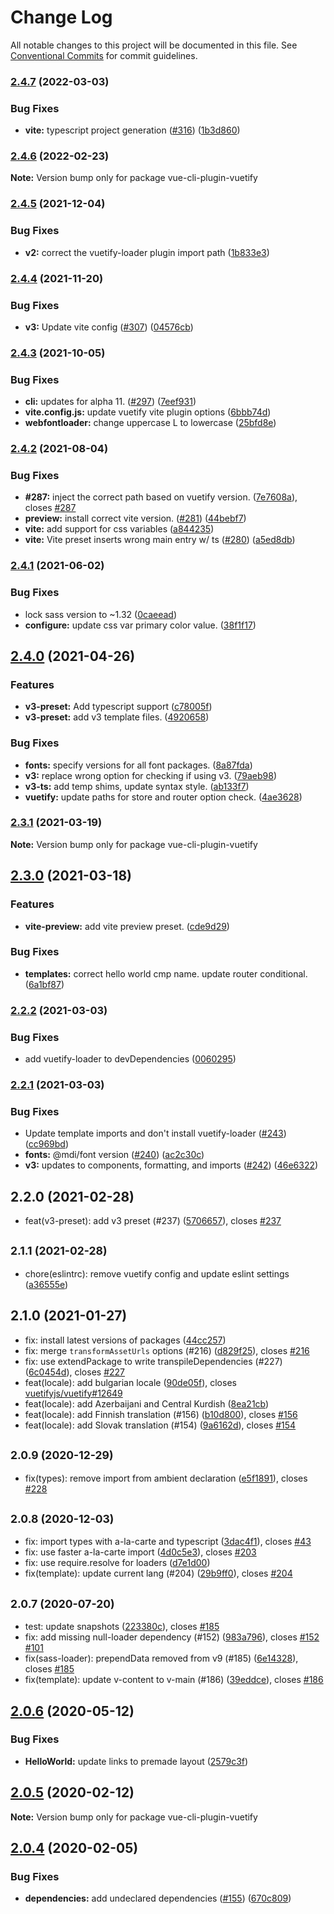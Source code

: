 # Change Log

All notable changes to this project will be documented in this file.
See [Conventional Commits](https://conventionalcommits.org) for commit guidelines.

### [2.4.7](https://github.com/vuetifyjs/vue-cli-plugin-vuetify/compare/vue-cli-plugin-vuetify@2.4.6...vue-cli-plugin-vuetify@2.4.7) (2022-03-03)


### Bug Fixes

* **vite:** typescript project generation ([#316](https://github.com/vuetifyjs/vue-cli-plugin-vuetify/issues/316)) ([1b3d860](https://github.com/vuetifyjs/vue-cli-plugin-vuetify/commit/1b3d8605db46110a145f57745c6bbb860079a22a))



### [2.4.6](https://github.com/vuetifyjs/vue-cli-plugin-vuetify/compare/vue-cli-plugin-vuetify@2.4.5...vue-cli-plugin-vuetify@2.4.6) (2022-02-23)

**Note:** Version bump only for package vue-cli-plugin-vuetify





### [2.4.5](https://github.com/vuetifyjs/vue-cli-plugin-vuetify/compare/vue-cli-plugin-vuetify@2.4.4...vue-cli-plugin-vuetify@2.4.5) (2021-12-04)


### Bug Fixes

* **v2:** correct the vuetify-loader plugin import path ([1b833e3](https://github.com/vuetifyjs/vue-cli-plugin-vuetify/commit/1b833e3ef49126e4b8cbc3f6747c08b306402123))



### [2.4.4](https://github.com/vuetifyjs/vue-cli-plugin-vuetify/compare/vue-cli-plugin-vuetify@2.4.3...vue-cli-plugin-vuetify@2.4.4) (2021-11-20)


### Bug Fixes

* **v3:** Update vite config ([#307](https://github.com/vuetifyjs/vue-cli-plugin-vuetify/issues/307)) ([04576cb](https://github.com/vuetifyjs/vue-cli-plugin-vuetify/commit/04576cbc6185fa5912246ad8a919c2b97992cfaf))



### [2.4.3](https://github.com/vuetifyjs/vue-cli-plugin-vuetify/compare/vue-cli-plugin-vuetify@2.4.2...vue-cli-plugin-vuetify@2.4.3) (2021-10-05)


### Bug Fixes

* **cli:** updates for alpha 11. ([#297](https://github.com/vuetifyjs/vue-cli-plugin-vuetify/issues/297)) ([7eef931](https://github.com/vuetifyjs/vue-cli-plugin-vuetify/commit/7eef93109535f56bf8d83470a81cb4217f8af04c))
* **vite.config.js:** update vuetify vite plugin options ([6bbb74d](https://github.com/vuetifyjs/vue-cli-plugin-vuetify/commit/6bbb74d48a2c0ccef921c4498c3506ba090bbab9))
* **webfontloader:** change uppercase L to lowercase ([25bfd8e](https://github.com/vuetifyjs/vue-cli-plugin-vuetify/commit/25bfd8ed37ce03f31acaae246a15a0471e30c421))



### [2.4.2](https://github.com/vuetifyjs/vue-cli-plugin-vuetify/compare/vue-cli-plugin-vuetify@2.4.1...vue-cli-plugin-vuetify@2.4.2) (2021-08-04)


### Bug Fixes

* **#287:** inject the correct path based on vuetify version. ([7e7608a](https://github.com/vuetifyjs/vue-cli-plugin-vuetify/commit/7e7608a42a82c529834975bd3c0ab08b8c02fe0a)), closes [#287](https://github.com/vuetifyjs/vue-cli-plugin-vuetify/issues/287)
* **preview:** install correct vite version. ([#281](https://github.com/vuetifyjs/vue-cli-plugin-vuetify/issues/281)) ([44bebf7](https://github.com/vuetifyjs/vue-cli-plugin-vuetify/commit/44bebf7f9c931b7ad933b9888ca212e332be7ee5))
* **vite:** add support for css variables ([a844235](https://github.com/vuetifyjs/vue-cli-plugin-vuetify/commit/a844235a911bafc23bb1210eb0cd221bd15c4767))
* **vite:** Vite preset inserts wrong main entry w/ ts ([#280](https://github.com/vuetifyjs/vue-cli-plugin-vuetify/issues/280)) ([a5ed8db](https://github.com/vuetifyjs/vue-cli-plugin-vuetify/commit/a5ed8db9c683cde6376b69f002fbbd8eadbdf561))



### [2.4.1](https://github.com/vuetifyjs/vue-cli-plugin-vuetify/compare/vue-cli-plugin-vuetify@2.4.0...vue-cli-plugin-vuetify@2.4.1) (2021-06-02)


### Bug Fixes

* lock sass version to ~1.32 ([0caeead](https://github.com/vuetifyjs/vue-cli-plugin-vuetify/commit/0caeead4aae4a8bc5ab75aa792113154a3b88c01))
* **configure:** update css var primary color value. ([38f1f17](https://github.com/vuetifyjs/vue-cli-plugin-vuetify/commit/38f1f1774c04bf450e1c99c5f0800a255638d15b))



## [2.4.0](https://github.com/vuetifyjs/vue-cli-plugin-vuetify/compare/vue-cli-plugin-vuetify@2.3.1...vue-cli-plugin-vuetify@2.4.0) (2021-04-26)


### Features

* **v3-preset:** Add typescript support ([c78005f](https://github.com/vuetifyjs/vue-cli-plugin-vuetify/commit/c78005f01cf2647a393f848714ad5c7cc8800602))
* **v3-preset:** add v3 template files. ([4920658](https://github.com/vuetifyjs/vue-cli-plugin-vuetify/commit/49206585e5204f26224726561d1b8e25f67fb6f0))


### Bug Fixes

* **fonts:** specify versions for all font packages. ([8a87fda](https://github.com/vuetifyjs/vue-cli-plugin-vuetify/commit/8a87fda3d330d02c17500a7ecf8a7c58b9a26f13))
* **v3:** replace wrong option for checking if using v3. ([79aeb98](https://github.com/vuetifyjs/vue-cli-plugin-vuetify/commit/79aeb98d470de26f3027c16faef817e1f777ffef))
* **v3-ts:** add temp shims, update syntax style. ([ab133f7](https://github.com/vuetifyjs/vue-cli-plugin-vuetify/commit/ab133f7e7b8de85a3553536d5d26c98fc01101c1))
* **vuetify:** update paths for store and router option check. ([4ae3628](https://github.com/vuetifyjs/vue-cli-plugin-vuetify/commit/4ae36285b2ff7d4a63cce7f25fb0a8c6b4b1c5c2))



### [2.3.1](https://github.com/vuetifyjs/vue-cli-plugin-vuetify/compare/vue-cli-plugin-vuetify@2.3.0...vue-cli-plugin-vuetify@2.3.1) (2021-03-19)

**Note:** Version bump only for package vue-cli-plugin-vuetify





## [2.3.0](https://github.com/vuetifyjs/vue-cli-plugin-vuetify/compare/vue-cli-plugin-vuetify@2.2.2...vue-cli-plugin-vuetify@2.3.0) (2021-03-18)


### Features

* **vite-preview:** add vite preview preset. ([cde9d29](https://github.com/vuetifyjs/vue-cli-plugin-vuetify/commit/cde9d297f19ca7de6ec2ee0a85d677b0d73e53e8))


### Bug Fixes

* **templates:** correct hello world cmp name. update router conditional. ([6a1bf87](https://github.com/vuetifyjs/vue-cli-plugin-vuetify/commit/6a1bf87d1c7fdc474db2b8095f375532dbc71cdc))



### [2.2.2](https://github.com/vuetifyjs/vue-cli-plugin-vuetify/compare/vue-cli-plugin-vuetify@2.2.1...vue-cli-plugin-vuetify@2.2.2) (2021-03-03)


### Bug Fixes

* add vuetify-loader to devDependencies ([0060295](https://github.com/vuetifyjs/vue-cli-plugin-vuetify/commit/00602957f97cd4f84d65749ee0f873314ec92076))



### [2.2.1](https://github.com/vuetifyjs/vue-cli-plugin-vuetify/compare/vue-cli-plugin-vuetify@2.2.0...vue-cli-plugin-vuetify@2.2.1) (2021-03-03)


### Bug Fixes

* Update template imports and don't install vuetify-loader ([#243](https://github.com/vuetifyjs/vue-cli-plugin-vuetify/issues/243)) ([cc969bd](https://github.com/vuetifyjs/vue-cli-plugin-vuetify/commit/cc969bdda4291fccbf04d103bb5374b5db570956))
* **fonts:** @mdi/font version ([#240](https://github.com/vuetifyjs/vue-cli-plugin-vuetify/issues/240)) ([ac2c30c](https://github.com/vuetifyjs/vue-cli-plugin-vuetify/commit/ac2c30ce917b9c2e7933ee23a8141f1bddaf76f1))
* **v3:** updates to components, formatting, and imports ([#242](https://github.com/vuetifyjs/vue-cli-plugin-vuetify/issues/242)) ([46e6322](https://github.com/vuetifyjs/vue-cli-plugin-vuetify/commit/46e63226da828b36fbfd1a711a4ef3e7ec894d6d))



## 2.2.0 (2021-02-28)

* feat(v3-preset): add v3 preset (#237) ([5706657](https://github.com/vuetifyjs/vue-cli-plugin-vuetify/commit/5706657)), closes [#237](https://github.com/vuetifyjs/vue-cli-plugin-vuetify/issues/237)





## <small>2.1.1 (2021-02-28)</small>

* chore(eslintrc): remove vuetify config and update eslint settings ([a36555e](https://github.com/vuetifyjs/vue-cli-plugin-vuetify/commit/a36555e))





## 2.1.0 (2021-01-27)

* fix: install latest versions of packages ([44cc257](https://github.com/vuetifyjs/vue-cli-plugin-vuetify/commit/44cc257))
* fix: merge `transformAssetUrls` options (#216) ([d829f25](https://github.com/vuetifyjs/vue-cli-plugin-vuetify/commit/d829f25)), closes [#216](https://github.com/vuetifyjs/vue-cli-plugin-vuetify/issues/216)
* fix: use extendPackage to write transpileDependencies (#227) ([6c0454d](https://github.com/vuetifyjs/vue-cli-plugin-vuetify/commit/6c0454d)), closes [#227](https://github.com/vuetifyjs/vue-cli-plugin-vuetify/issues/227)
* feat(locale): add bulgarian locale ([90de05f](https://github.com/vuetifyjs/vue-cli-plugin-vuetify/commit/90de05f)), closes [vuetifyjs/vuetify#12649](https://github.com/vuetifyjs/vuetify/issues/12649)
* feat(locale): add Azerbaijani and Central Kurdish ([8ea21cb](https://github.com/vuetifyjs/vue-cli-plugin-vuetify/commit/8ea21cb))
* feat(locale): add Finnish translation (#156) ([b10d800](https://github.com/vuetifyjs/vue-cli-plugin-vuetify/commit/b10d800)), closes [#156](https://github.com/vuetifyjs/vue-cli-plugin-vuetify/issues/156)
* feat(locale): add Slovak translation (#154) ([9a6162d](https://github.com/vuetifyjs/vue-cli-plugin-vuetify/commit/9a6162d)), closes [#154](https://github.com/vuetifyjs/vue-cli-plugin-vuetify/issues/154)





## <small>2.0.9 (2020-12-29)</small>

* fix(types): remove import from ambient declaration ([e5f1891](https://github.com/vuetifyjs/vue-cli-plugin-vuetify/commit/e5f1891)), closes [#228](https://github.com/vuetifyjs/vue-cli-plugin-vuetify/issues/228)





## <small>2.0.8 (2020-12-03)</small>

* fix: import types with a-la-carte and typescript ([3dac4f1](https://github.com/vuetifyjs/vue-cli-plugin-vuetify/commit/3dac4f1)), closes [#43](https://github.com/vuetifyjs/vue-cli-plugin-vuetify/issues/43)
* fix: use faster a-la-carte import ([4d0c5e3](https://github.com/vuetifyjs/vue-cli-plugin-vuetify/commit/4d0c5e3)), closes [#203](https://github.com/vuetifyjs/vue-cli-plugin-vuetify/issues/203)
* fix: use require.resolve for loaders ([d7e1d00](https://github.com/vuetifyjs/vue-cli-plugin-vuetify/commit/d7e1d00))
* fix(template): update current lang (#204) ([29b9ff0](https://github.com/vuetifyjs/vue-cli-plugin-vuetify/commit/29b9ff0)), closes [#204](https://github.com/vuetifyjs/vue-cli-plugin-vuetify/issues/204)





## <small>2.0.7 (2020-07-20)</small>

* test: update snapshots ([223380c](https://github.com/vuetifyjs/vue-cli-plugin-vuetify/commit/223380c)), closes [#185](https://github.com/vuetifyjs/vue-cli-plugin-vuetify/issues/185)
* fix: add missing null-loader dependency (#152) ([983a796](https://github.com/vuetifyjs/vue-cli-plugin-vuetify/commit/983a796)), closes [#152](https://github.com/vuetifyjs/vue-cli-plugin-vuetify/issues/152) [#101](https://github.com/vuetifyjs/vue-cli-plugin-vuetify/issues/101)
* fix(sass-loader): prependData removed from v9 (#185) ([6e14328](https://github.com/vuetifyjs/vue-cli-plugin-vuetify/commit/6e14328)), closes [#185](https://github.com/vuetifyjs/vue-cli-plugin-vuetify/issues/185)
* fix(template): update v-content to v-main (#186) ([39eddce](https://github.com/vuetifyjs/vue-cli-plugin-vuetify/commit/39eddce)), closes [#186](https://github.com/vuetifyjs/vue-cli-plugin-vuetify/issues/186)





## [2.0.6](https://github.com/vuetifyjs/vue-cli-plugin-vuetify/compare/vue-cli-plugin-vuetify@2.0.5...vue-cli-plugin-vuetify@2.0.6) (2020-05-12)


### Bug Fixes

* **HelloWorld:** update links to premade layout ([2579c3f](https://github.com/vuetifyjs/vue-cli-plugin-vuetify/commit/2579c3f5692a7950842044b4b7401df1517c3d76))





## [2.0.5](https://github.com/vuetifyjs/vue-cli-plugin-vuetify/compare/vue-cli-plugin-vuetify@2.0.4...vue-cli-plugin-vuetify@2.0.5) (2020-02-12)

**Note:** Version bump only for package vue-cli-plugin-vuetify





## [2.0.4](https://github.com/vuetifyjs/vue-cli-plugin-vuetify/compare/vue-cli-plugin-vuetify@2.0.3...vue-cli-plugin-vuetify@2.0.4) (2020-02-05)


### Bug Fixes

* **dependencies:** add undeclared dependencies ([#155](https://github.com/vuetifyjs/vue-cli-plugin-vuetify/issues/155)) ([670c809](https://github.com/vuetifyjs/vue-cli-plugin-vuetify/commit/670c809faff076a30d0169e7499323ccc1d8f876))
